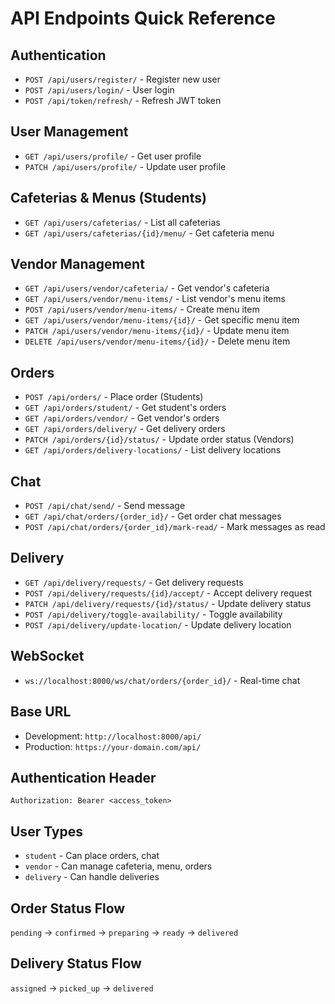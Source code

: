 # API Endpoints Quick Reference

## Authentication
- `POST /api/users/register/` - Register new user
- `POST /api/users/login/` - User login
- `POST /api/token/refresh/` - Refresh JWT token

## User Management
- `GET /api/users/profile/` - Get user profile
- `PATCH /api/users/profile/` - Update user profile

## Cafeterias & Menus (Students)
- `GET /api/users/cafeterias/` - List all cafeterias
- `GET /api/users/cafeterias/{id}/menu/` - Get cafeteria menu

## Vendor Management
- `GET /api/users/vendor/cafeteria/` - Get vendor's cafeteria
- `GET /api/users/vendor/menu-items/` - List vendor's menu items
- `POST /api/users/vendor/menu-items/` - Create menu item
- `GET /api/users/vendor/menu-items/{id}/` - Get specific menu item
- `PATCH /api/users/vendor/menu-items/{id}/` - Update menu item
- `DELETE /api/users/vendor/menu-items/{id}/` - Delete menu item

## Orders
- `POST /api/orders/` - Place order (Students)
- `GET /api/orders/student/` - Get student's orders
- `GET /api/orders/vendor/` - Get vendor's orders
- `GET /api/orders/delivery/` - Get delivery orders
- `PATCH /api/orders/{id}/status/` - Update order status (Vendors)
- `GET /api/orders/delivery-locations/` - List delivery locations

## Chat
- `POST /api/chat/send/` - Send message
- `GET /api/chat/orders/{order_id}/` - Get order chat messages
- `POST /api/chat/orders/{order_id}/mark-read/` - Mark messages as read

## Delivery
- `GET /api/delivery/requests/` - Get delivery requests
- `POST /api/delivery/requests/{id}/accept/` - Accept delivery request
- `PATCH /api/delivery/requests/{id}/status/` - Update delivery status
- `POST /api/delivery/toggle-availability/` - Toggle availability
- `POST /api/delivery/update-location/` - Update delivery location

## WebSocket
- `ws://localhost:8000/ws/chat/orders/{order_id}/` - Real-time chat

## Base URL
- Development: `http://localhost:8000/api/`
- Production: `https://your-domain.com/api/`

## Authentication Header
```
Authorization: Bearer <access_token>
```

## User Types
- `student` - Can place orders, chat
- `vendor` - Can manage cafeteria, menu, orders
- `delivery` - Can handle deliveries

## Order Status Flow
`pending` → `confirmed` → `preparing` → `ready` → `delivered`

## Delivery Status Flow
`assigned` → `picked_up` → `delivered`
